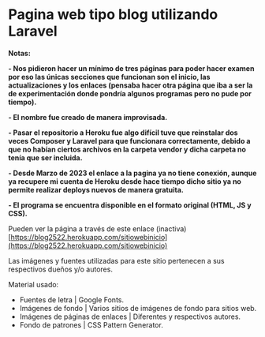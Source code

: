 # Pagina web tipo blog utilizando Laravel

<!----Notas---->
**Notas:**

**- Nos pidieron hacer un mínimo de tres páginas para poder hacer examen por eso las únicas secciones que funcionan son el inicio, las actualizaciones y los enlaces (pensaba hacer otra página que iba a ser la de experimentación donde pondría algunos programas pero no pude por tiempo).**

**- El nombre fue creado de manera improvisada.**

**- Pasar el repositorio a Heroku fue algo difícil tuve que reinstalar dos veces Composer y Laravel para que funcionara correctamente, debido a que no habían ciertos archivos en la carpeta vendor y dicha carpeta no tenía que ser incluida.**

**- Desde Marzo de 2023 el enlace  a la pagina ya no tiene conexión, aunque ya recupere mi cuenta de Heroku desde hace tiempo dicho sitio ya no permite realizar deploys nuevos de manera gratuita.**

**- El programa se encuentra disponible en el formato original (HTML, JS y CSS).**
<!----Separador de las notas---->

<!----Separador---->
Pueden ver la página a través de este enlace (inactiva)
[https://blog2522.herokuapp.com/sitiowebinicio](https://blog2522.herokuapp.com/sitiowebinicio)
<!----Separador---->

<!----Separador---->
Las imágenes y fuentes utilizadas para este sitio pertenecen a sus respectivos dueños y/o autores.

Material usado:
- Fuentes de letra | Google Fonts.
- Imágenes de fondo | Varios sitios de imágenes de fondo para sitios web.
- Imágenes de páginas de enlaces | Diferentes y respectivos autores.
- Fondo de patrones | CSS Pattern Generator.
<!----Separador---->